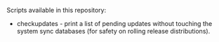 Scripts available in this repository:

* checkupdates - print a list of pending updates without touching the system
                 sync databases (for safety on rolling release distributions).
